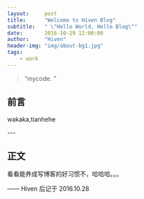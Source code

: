 ```yaml
---
layout:     post
title:      "Welcome to Hiven Blog"
subtitle:   " \"Hello World, Hello Blog\""
date:       2016-10-29 12:00:00
author:     "Hiven"
header-img: "img/about-bg1.jpg"
tags:
    - work
---
```


> “mycode. ”


## 前言

wakaka,tianhehe




<p id = "build"></p>
---

## 正文

 看看能养成写博客的好习惯不，哈哈哈。。。


—— Hiven 后记于 2016.10.28
